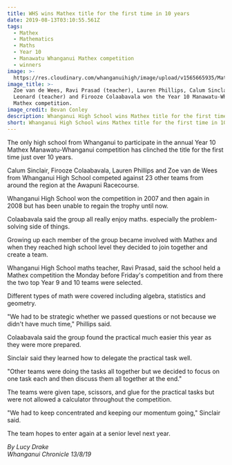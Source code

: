 ```yaml
---
title: WHS wins Mathex title for the first time in 10 years
date: 2019-08-13T03:10:55.561Z
tags:
  - Mathex
  - Mathematics
  - Maths
  - Year 10
  - Manawatu Whanganui Mathex competition
  - winners
image: >-
  https://res.cloudinary.com/whanganuihigh/image/upload/v1565665935/Mathex_Y10_chron_13.8.19.jpg
image_title: >-
  Zoe van de Wees, Ravi Prasad (teacher), Lauren Phillips, Calum Sinclair, Jimmy
  Leonard (teacher) and Firooze Colaabavala won the Year 10 Manawatu-Whanganui
  Mathex competition.
image_credit: Bevan Conley
description: Whanganui High School wins Mathex title for the first time in 10 years.
short: Whanganui High School wins Mathex title for the first time in 10 years.
---
```

The only high school from Whanganui to participate in the annual Year 10 Mathex Manawatu-Whanganui competition has clinched the title for the first time just over 10 years.

Calum Sinclair, Firooze Colaabavala, Lauren Phillips and Zoe van de Wees from Whanganui High School competed against 23 other teams from around the region at the Awapuni Racecourse.

Whanganui High School won the competition in 2007 and then again in 2008 but has been unable to regain the trophy until now.

Colaabavala said the group all really enjoy maths. especially the problem-solving side of things.

Growing up each member of the group became involved with Mathex and when they reached high school level they decided to join together and create a team.

Whanganui High School maths teacher, Ravi Prasad, said the school held a Mathex competition the Monday before Friday's competition and from there the two top Year 9 and 10 teams were selected.

Different types of math were covered including algebra, statistics and geometry.

"We had to be strategic whether we passed questions or not because we didn't have much time," Phillips said.

Colaabavala said the group found the practical much easier this year as they were more prepared.

Sinclair said they learned how to delegate the practical task well.

"Other teams were doing the tasks all together but we decided to focus on one task each and then discuss them all together at the end."

The teams were given tape, scissors, and glue for the practical tasks but were not allowed a calculator throughout the competition.

"We had to keep concentrated and keeping our momentum going," Sinclair said.

The team hopes to enter again at a senior level next year.

_By Lucy Drake_  
_Whanganui Chronicle 13/8/19_
